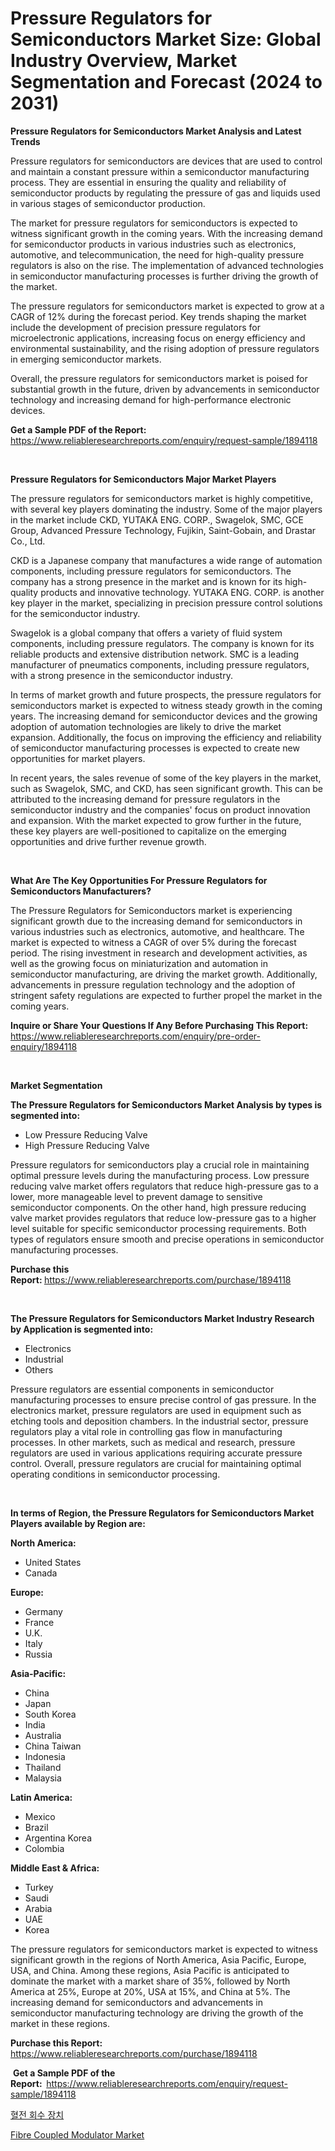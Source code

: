 <p><h1>Pressure Regulators for Semiconductors Market Size: Global Industry Overview, Market Segmentation and Forecast (2024 to 2031)</h1></p><p><strong>Pressure Regulators for Semiconductors Market Analysis and Latest Trends</strong></p>
<p><p>Pressure regulators for semiconductors are devices that are used to control and maintain a constant pressure within a semiconductor manufacturing process. They are essential in ensuring the quality and reliability of semiconductor products by regulating the pressure of gas and liquids used in various stages of semiconductor production.</p><p>The market for pressure regulators for semiconductors is expected to witness significant growth in the coming years. With the increasing demand for semiconductor products in various industries such as electronics, automotive, and telecommunication, the need for high-quality pressure regulators is also on the rise. The implementation of advanced technologies in semiconductor manufacturing processes is further driving the growth of the market.</p><p>The pressure regulators for semiconductors market is expected to grow at a CAGR of 12% during the forecast period. Key trends shaping the market include the development of precision pressure regulators for microelectronic applications, increasing focus on energy efficiency and environmental sustainability, and the rising adoption of pressure regulators in emerging semiconductor markets.</p><p>Overall, the pressure regulators for semiconductors market is poised for substantial growth in the future, driven by advancements in semiconductor technology and increasing demand for high-performance electronic devices.</p></p>
<p><strong>Get a Sample PDF of the Report:&nbsp;</strong> <a href="https://www.reliableresearchreports.com/enquiry/request-sample/1894118">https://www.reliableresearchreports.com/enquiry/request-sample/1894118</a></p>
<p>&nbsp;</p>
<p><strong>Pressure Regulators for Semiconductors Major Market Players</strong></p>
<p><p>The pressure regulators for semiconductors market is highly competitive, with several key players dominating the industry. Some of the major players in the market include CKD, YUTAKA ENG. CORP., Swagelok, SMC, GCE Group, Advanced Pressure Technology, Fujikin, Saint-Gobain, and Drastar Co., Ltd.</p><p>CKD is a Japanese company that manufactures a wide range of automation components, including pressure regulators for semiconductors. The company has a strong presence in the market and is known for its high-quality products and innovative technology. YUTAKA ENG. CORP. is another key player in the market, specializing in precision pressure control solutions for the semiconductor industry.</p><p>Swagelok is a global company that offers a variety of fluid system components, including pressure regulators. The company is known for its reliable products and extensive distribution network. SMC is a leading manufacturer of pneumatics components, including pressure regulators, with a strong presence in the semiconductor industry.</p><p>In terms of market growth and future prospects, the pressure regulators for semiconductors market is expected to witness steady growth in the coming years. The increasing demand for semiconductor devices and the growing adoption of automation technologies are likely to drive the market expansion. Additionally, the focus on improving the efficiency and reliability of semiconductor manufacturing processes is expected to create new opportunities for market players.</p><p>In recent years, the sales revenue of some of the key players in the market, such as Swagelok, SMC, and CKD, has seen significant growth. This can be attributed to the increasing demand for pressure regulators in the semiconductor industry and the companies' focus on product innovation and expansion. With the market expected to grow further in the future, these key players are well-positioned to capitalize on the emerging opportunities and drive further revenue growth.</p></p>
<p>&nbsp;</p>
<p><strong>What Are The Key Opportunities For Pressure Regulators for Semiconductors Manufacturers?</strong></p>
<p><p>The Pressure Regulators for Semiconductors market is experiencing significant growth due to the increasing demand for semiconductors in various industries such as electronics, automotive, and healthcare. The market is expected to witness a CAGR of over 5% during the forecast period. The rising investment in research and development activities, as well as the growing focus on miniaturization and automation in semiconductor manufacturing, are driving the market growth. Additionally, advancements in pressure regulation technology and the adoption of stringent safety regulations are expected to further propel the market in the coming years.</p></p>
<p><strong>Inquire or Share Your Questions If Any Before Purchasing This Report:</strong> <a href="https://www.reliableresearchreports.com/enquiry/pre-order-enquiry/1894118">https://www.reliableresearchreports.com/enquiry/pre-order-enquiry/1894118</a></p>
<p>&nbsp;</p>
<p><strong>Market Segmentation</strong></p>
<p><strong>The Pressure Regulators for Semiconductors Market Analysis by types is segmented into:</strong></p>
<p><ul><li>Low Pressure Reducing Valve</li><li>High Pressure Reducing Valve</li></ul></p>
<p><p>Pressure regulators for semiconductors play a crucial role in maintaining optimal pressure levels during the manufacturing process. Low pressure reducing valve market offers regulators that reduce high-pressure gas to a lower, more manageable level to prevent damage to sensitive semiconductor components. On the other hand, high pressure reducing valve market provides regulators that reduce low-pressure gas to a higher level suitable for specific semiconductor processing requirements. Both types of regulators ensure smooth and precise operations in semiconductor manufacturing processes.</p></p>
<p><strong>Purchase this Report:&nbsp;</strong><a href="https://www.reliableresearchreports.com/purchase/1894118">https://www.reliableresearchreports.com/purchase/1894118</a></p>
<p>&nbsp;</p>
<p><strong>The Pressure Regulators for Semiconductors Market Industry Research by Application is segmented into:</strong></p>
<p><ul><li>Electronics</li><li>Industrial</li><li>Others</li></ul></p>
<p><p>Pressure regulators are essential components in semiconductor manufacturing processes to ensure precise control of gas pressure. In the electronics market, pressure regulators are used in equipment such as etching tools and deposition chambers. In the industrial sector, pressure regulators play a vital role in controlling gas flow in manufacturing processes. In other markets, such as medical and research, pressure regulators are used in various applications requiring accurate pressure control. Overall, pressure regulators are crucial for maintaining optimal operating conditions in semiconductor processing.</p></p>
<p>&nbsp;</p>
<p><strong>In terms of Region, the Pressure Regulators for Semiconductors Market Players available by Region are:</strong></p>
<p>
    <p> <strong> North America: </strong>
        <ul>
            <li>United States</li>
            <li>Canada</li>
        </ul>
        </p> 
    <p> <strong> Europe: </strong>
        <ul>
            <li>Germany</li>
            <li>France</li>
            <li>U.K.</li>
            <li>Italy</li>
            <li>Russia</li>
        </ul>
        </p> 
    <p> <strong> Asia-Pacific: </strong>
        <ul>
            <li>China</li>
            <li>Japan</li>
            <li>South Korea</li>
            <li>India</li>
            <li>Australia</li>
            <li>China Taiwan</li>
            <li>Indonesia</li>
            <li>Thailand</li>
            <li>Malaysia</li>
        </ul>
        </p> 
    <p> <strong> Latin America: </strong>
        <ul>
            <li>Mexico</li>
            <li>Brazil</li>
            <li>Argentina Korea</li>
            <li>Colombia</li>
        </ul>
        </p> 
    <p> <strong> Middle East & Africa: </strong>
        <ul>
            <li>Turkey</li>
            <li>Saudi</li>
            <li>Arabia</li>
            <li>UAE</li>
            <li>Korea</li>
        </ul>
    </p>
    </p>
<p><p>The pressure regulators for semiconductors market is expected to witness significant growth in the regions of North America, Asia Pacific, Europe, USA, and China. Among these regions, Asia Pacific is anticipated to dominate the market with a market share of 35%, followed by North America at 25%, Europe at 20%, USA at 15%, and China at 5%. The increasing demand for semiconductors and advancements in semiconductor manufacturing technology are driving the growth of the market in these regions.</p></p>
<p><strong>Purchase this Report: </strong><a href="https://www.reliableresearchreports.com/purchase/1894118">https://www.reliableresearchreports.com/purchase/1894118</a></p>
<p>&nbsp;<strong>Get a Sample PDF of the Report:&nbsp;&nbsp;</strong><a href="https://www.reliableresearchreports.com/enquiry/request-sample/1894118">https://www.reliableresearchreports.com/enquiry/request-sample/1894118</a></p>
<p><strong></strong></p>
<p><p><a href="https://medium.com/@kathyorton6556/%ED%98%88%EC%A0%84-%ED%9A%8C%EC%88%98-%EC%9E%A5%EC%B9%98-%EC%8B%9C%EC%9E%A5-%EA%B7%9C%EB%AA%A8-cagr-%ED%8A%B8%EB%A0%8C%EB%93%9C-2024-2030-973a5b8b8068">혈전 회수 장치</a></p><p><a href="https://github.com/CliffMedina6/Market-Research-Report-List-4/blob/main/fibre-coupled-modulator-market.md">Fibre Coupled Modulator Market</a></p></p>